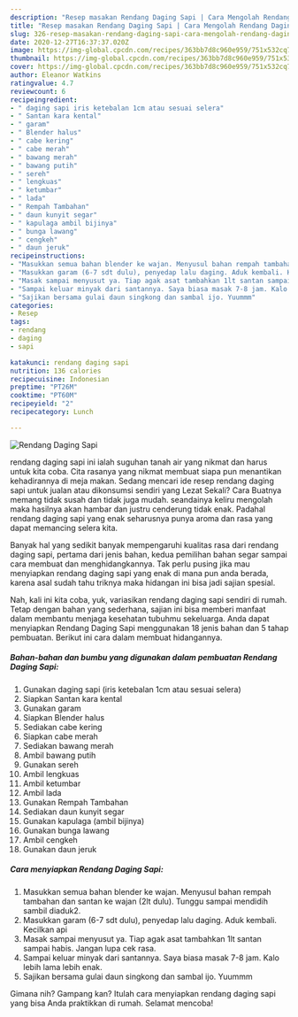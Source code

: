 ```yaml
---
description: "Resep masakan Rendang Daging Sapi | Cara Mengolah Rendang Daging Sapi Yang Enak dan Simpel"
title: "Resep masakan Rendang Daging Sapi | Cara Mengolah Rendang Daging Sapi Yang Enak dan Simpel"
slug: 326-resep-masakan-rendang-daging-sapi-cara-mengolah-rendang-daging-sapi-yang-enak-dan-simpel
date: 2020-12-27T16:37:37.020Z
image: https://img-global.cpcdn.com/recipes/363bb7d8c960e959/751x532cq70/rendang-daging-sapi-foto-resep-utama.jpg
thumbnail: https://img-global.cpcdn.com/recipes/363bb7d8c960e959/751x532cq70/rendang-daging-sapi-foto-resep-utama.jpg
cover: https://img-global.cpcdn.com/recipes/363bb7d8c960e959/751x532cq70/rendang-daging-sapi-foto-resep-utama.jpg
author: Eleanor Watkins
ratingvalue: 4.7
reviewcount: 6
recipeingredient:
- " daging sapi iris ketebalan 1cm atau sesuai selera"
- " Santan kara kental"
- " garam"
- " Blender halus"
- " cabe kering"
- " cabe merah"
- " bawang merah"
- " bawang putih"
- " sereh"
- " lengkuas"
- " ketumbar"
- " lada"
- " Rempah Tambahan"
- " daun kunyit segar"
- " kapulaga ambil bijinya"
- " bunga lawang"
- " cengkeh"
- " daun jeruk"
recipeinstructions:
- "Masukkan semua bahan blender ke wajan. Menyusul bahan rempah tambahan dan santan ke wajan (2lt dulu). Tunggu sampai mendidih sambil diaduk2."
- "Masukkan garam (6-7 sdt dulu), penyedap lalu daging. Aduk kembali. Kecilkan api"
- "Masak sampai menyusut ya. Tiap agak asat tambahkan 1lt santan sampai habis. Jangan lupa cek rasa."
- "Sampai keluar minyak dari santannya. Saya biasa masak 7-8 jam. Kalo lebih lama lebih enak."
- "Sajikan bersama gulai daun singkong dan sambal ijo. Yuummm"
categories:
- Resep
tags:
- rendang
- daging
- sapi

katakunci: rendang daging sapi 
nutrition: 136 calories
recipecuisine: Indonesian
preptime: "PT26M"
cooktime: "PT60M"
recipeyield: "2"
recipecategory: Lunch

---
```



![Rendang Daging Sapi](https://img-global.cpcdn.com/recipes/363bb7d8c960e959/751x532cq70/rendang-daging-sapi-foto-resep-utama.jpg)


rendang daging sapi ini ialah suguhan tanah air yang nikmat dan harus untuk kita coba. Cita rasanya yang nikmat membuat siapa pun menantikan kehadirannya di meja makan.
Sedang mencari ide resep rendang daging sapi untuk jualan atau dikonsumsi sendiri yang Lezat Sekali? Cara Buatnya memang tidak susah dan tidak juga mudah. seandainya keliru mengolah maka hasilnya akan hambar dan justru cenderung tidak enak. Padahal rendang daging sapi yang enak seharusnya punya aroma dan rasa yang dapat memancing selera kita.



Banyak hal yang sedikit banyak mempengaruhi kualitas rasa dari rendang daging sapi, pertama dari jenis bahan, kedua pemilihan bahan segar sampai cara membuat dan menghidangkannya. Tak perlu pusing jika mau menyiapkan rendang daging sapi yang enak di mana pun anda berada, karena asal sudah tahu triknya maka hidangan ini bisa jadi sajian spesial.


Nah, kali ini kita coba, yuk, variasikan rendang daging sapi sendiri di rumah. Tetap dengan bahan yang sederhana, sajian ini bisa memberi manfaat dalam membantu menjaga kesehatan tubuhmu sekeluarga. Anda dapat menyiapkan Rendang Daging Sapi menggunakan 18 jenis bahan dan 5 tahap pembuatan. Berikut ini cara dalam membuat hidangannya.

<!--inarticleads1-->

##### Bahan-bahan dan bumbu yang digunakan dalam pembuatan Rendang Daging Sapi:

1. Gunakan  daging sapi (iris ketebalan 1cm atau sesuai selera)
1. Siapkan  Santan kara kental
1. Gunakan  garam
1. Siapkan  Blender halus
1. Sediakan  cabe kering
1. Siapkan  cabe merah
1. Sediakan  bawang merah
1. Ambil  bawang putih
1. Gunakan  sereh
1. Ambil  lengkuas
1. Ambil  ketumbar
1. Ambil  lada
1. Gunakan  Rempah Tambahan
1. Sediakan  daun kunyit segar
1. Gunakan  kapulaga (ambil bijinya)
1. Gunakan  bunga lawang
1. Ambil  cengkeh
1. Gunakan  daun jeruk




<!--inarticleads2-->

##### Cara menyiapkan Rendang Daging Sapi:

1. Masukkan semua bahan blender ke wajan. Menyusul bahan rempah tambahan dan santan ke wajan (2lt dulu). Tunggu sampai mendidih sambil diaduk2.
1. Masukkan garam (6-7 sdt dulu), penyedap lalu daging. Aduk kembali. Kecilkan api
1. Masak sampai menyusut ya. Tiap agak asat tambahkan 1lt santan sampai habis. Jangan lupa cek rasa.
1. Sampai keluar minyak dari santannya. Saya biasa masak 7-8 jam. Kalo lebih lama lebih enak.
1. Sajikan bersama gulai daun singkong dan sambal ijo. Yuummm




Gimana nih? Gampang kan? Itulah cara menyiapkan rendang daging sapi yang bisa Anda praktikkan di rumah. Selamat mencoba!
